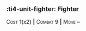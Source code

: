 ### :ti4-unit-fighter: **Fighter**

<span style="font-variant:small-caps;">Cost</span> 1(x2) __|__ <span style="font-variant:small-caps;">Combat</span> 9 __|__ <span style="font-variant:small-caps;">Move</span> –
